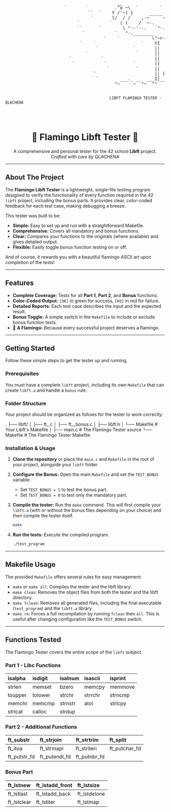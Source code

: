 <div align="left">
  <pre>
                                          __                  
                      `       `          .^o ~\  `        `   `                `
                               ``  `    Y /'~) }      _____          `        `` `
                                `       l/  / /    ,-~     ~~--.,_    `         `    ``
                           `           `   ( (    /  ~-._         ^.
                           ``      `        \ "--'--.    "-._       \       `    `
                             `           `   "-.________     ~--.,__ ^.             `
                                     `    `            \"~r-.,___.-'-. ^.
                            `    `                 `    YI    \\      ~-.\     `      `
                                  `             `       ||     \\        `\
                              `                  `      ||     //
                        `           `                   ||    //
                         `           `          `       ()   //
                                      `          `      ||  //     `   `
                                 `                      || ( c      `
                                  `        ___._ __  ___I|__`--__._ __  _
                                         "~     ~  "~  ""   ~~"    ~  ~~
                       
		                                          LIBFT FLAMINGO TESTER - QLACHENA
  </pre>
  <div align="center">
  <h1 style="border-bottom: none;">🦩 Flamingo Libft Tester 🦩</h1>
  <p>
    A comprehensive and personal tester for the 42 school <strong>Libft</strong> project.
    <br />
    <em>Crafted with care by QLACHENA</em>
  </p>
</div>

---

## About The Project

The **Flamingo Libft Tester** is a lightweight, single-file testing program designed to verify the functionality of every function required in the 42 `libft` project, including the bonus parts. It provides clear, color-coded feedback for each test case, making debugging a breeze.

This tester was built to be:
* **Simple:** Easy to set up and run with a straightforward Makefile.
* **Comprehensive:** Covers all mandatory and bonus functions.
* **Clear:** Compares your functions to the originals (where available) and gives detailed output.
* **Flexible:** Easily toggle bonus function testing on or off.

And of course, it rewards you with a beautiful flamingo ASCII art upon completion of the tests!

---

## Features

* **Complete Coverage:** Tests for all **Part 1**, **Part 2**, and **Bonus** functions.
* **Color-Coded Output:** `[OK]` in green for success, `[KO]` in red for failure.
* **Detailed Reports:** Each test case describes the input and the expected result.
* **Bonus Toggle:** A simple switch in the `Makefile` to include or exclude bonus function tests.
* 🦩 **A Flamingo:** Because every successful project deserves a flamingo.

---

## Getting Started

Follow these simple steps to get the tester up and running.

### Prerequisites

You must have a complete `libft` project, including its own `Makefile` that can create `libft.a` and handle a `bonus` rule.

### Folder Structure

Your project should be organized as follows for the tester to work correctly:


.
├── libft/
│   ├── ft_.c
│   ├── ft__bonus.c
│   ├── libft.h
│   └── Makefile        # Your Libft's Makefile
│
├── main.c              # The Flamingo Tester source
└── Makefile            # The Flamingo Tester Makefile


### Installation & Usage

1.  **Clone the repository** or place the `main.c` and `Makefile` in the root of your project, alongside your `libft` folder.

2.  **Configure the Bonus:** Open the main `Makefile` and set the `TEST_BONUS` variable:
    * Set `TEST_BONUS = 1` to test the bonus part.
    * Set `TEST_BONUS = 0` to test only the mandatory part.

3.  **Compile the tester:** Run the `make` command. This will first compile your `libft.a` (with or without the bonus files depending on your choice) and then compile the tester itself.
    ```sh
    make
    ```

4.  **Run the tests:** Execute the compiled program.
    ```sh
    ./test_program
    ```

---

## Makefile Usage

The provided `Makefile` offers several rules for easy management:

* `make` or `make all`: Compiles the tester and the libft library.
* `make clean`: Removes the object files from both the tester and the libft directory.
* `make fclean`: Removes all generated files, including the final executable (`test_program`) and the `libft.a` library.
* `make re`: Forces a full recompilation by running `fclean` then `all`. This is useful after changing configuration like the `TEST_BONUS` switch.

---

## Functions Tested

The Flamingo Tester covers the entire scope of the `libft` subject.

### Part 1 - Libc Functions

| isalpha  | isdigit | isalnum | isascii | isprint     |
| :------- | :------ | :------ | :------ | :---------- |
| strlen   | memset  | bzero   | memcpy  | memmove     |
| toupper  | tolower | strchr  | strrchr | strncmp     |
| memchr   | memcmp  | strnstr | atoi    | strlcpy     |
| strlcat  | calloc  | strdup  |         |             |

### Part 2 - Additional Functions

| ft_substr   | ft_strjoin | ft_strtrim | ft_split      |
| :---------- | :--------- | :--------- | :------------ |
| ft_itoa     | ft_strmapi | ft_striteri| ft_putchar_fd |
| ft_putstr_fd| ft_putendl_fd| ft_putnbr_fd|               |

### Bonus Part

| ft_lstnew      | ft_lstadd_front | ft_lstsize |
| :------------- | :-------------- | :--------- |
| ft_lstlast     | ft_lstadd_back  | ft_lstdelone |
| ft_lstclear    | ft_lstiter      | ft_lstmap  |

